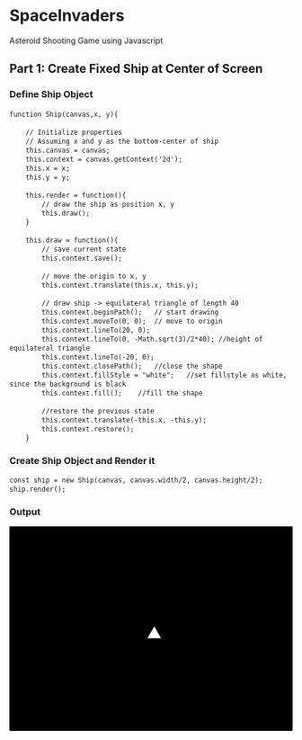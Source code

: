 # SpaceInvaders
Asteroid Shooting Game using Javascript

## Part 1: Create Fixed Ship at Center of Screen

### Define Ship Object
```
function Ship(canvas,x, y){

    // Initialize properties
    // Assuming x and y as the bottom-center of ship
    this.canvas = canvas;
    this.context = canvas.getContext('2d');
    this.x = x;
    this.y = y;

    this.render = function(){
        // draw the ship as position x, y
        this.draw();
    }

    this.draw = function(){
        // save current state
        this.context.save();

        // move the origin to x, y
        this.context.translate(this.x, this.y);

        // draw ship -> equilateral triangle of length 40
        this.context.beginPath();   // start drawing
        this.context.moveTo(0, 0);  // move to origin
        this.context.lineTo(20, 0); 
        this.context.lineTo(0, -Math.sqrt(3)/2*40); //height of equilateral triangle
        this.context.lineTo(-20, 0);
        this.context.closePath();   //close the shape
        this.context.fillStyle = "white";   //set fillstyle as white, since the background is black
        this.context.fill();    //fill the shape

        //restore the previous state
        this.context.translate(-this.x, -this.y);
        this.context.restore();
    }
```

### Create Ship Object and Render it
```
const ship = new Ship(canvas, canvas.width/2, canvas.height/2);
ship.render();
```

### Output
![fixedimage.png](https://github.com/Shubham-Vishwakarma/SpaceInvaders/blob/main/part1-createfixedship/fixedship.png)
